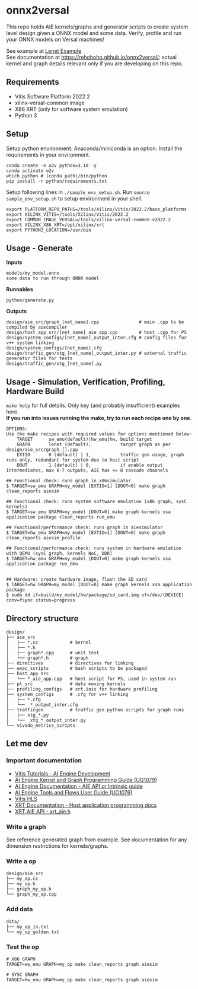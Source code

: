 ﻿# onnx2versal

This repo holds AIE kernels/graphs and generator scripts to create system level design given a ONNX model and some data. Verify, profile and run your ONNX models on Versal machines! 

See example at [Lenet Example](lenet_example.md) <br />
See documentation at https://rehohoho.github.io/onnx2versal/: actual kernel and graph details relevant only if you are developing on this repo.

## Requirements
* Vitis Software Platform 2022.2
* xilinx-versal-common image
* X86 XRT (only for software system emulation)
* Python 3

## Setup
Setup python environment. Anaconda/miniconda is an option. Install the requirements in your environment.
```
conda create -n o2v python=3.10 -y
conda activate o2v
which python # (conda path)/bin/python
pip install -r python/requirements.txt
```

Setup following lines in `./sample_env_setup.sh`. Run `source sample_env_setup.sh` to setup environment in your shell.
```
export PLATFORM_REPO_PATHS=/tools/Xilinx/Vitis/2022.2/base_platforms
export XILINX_VITIS=/tools/Xilinx/Vitis/2022.2
export COMMON_IMAGE_VERSAL=/tools/xilinx-versal-common-v2022.2
export XILINX_X86_XRT=/opt/xilinx/xrt
export PYTHON3_LOCATION=/usr/bin
```

## Usage - Generate

**Inputs**
```
models/my_model.onnx
some data to run through ONNX model
```

**Runnables**
```
python/generate.py
```

**Outputs**
```
design/aie_src/graph_[net_name].cpp               # main .cpp to be compiled by aiecompiler
design/host_app_src/[net_name]_aie_app.cpp        # host .cpp for PS
design/system_configs/[net_name]_output_inter.cfg # config files for v++ system linking
design/system_configs/[net_name].cfg
design/traffic_gen/xtg_[net_name]_output_inter.py # external traffic generator files for tests
design/traffic_gen/xtg_[net_name].py
```

## Usage - Simulation, Verification, Profiling, Hardware Build
`make help` for full details. Only key (and probably insufficient) examples here. <br />
<b>If you run into issues running the make, try to run each recipe one by one.</b>
```
OPTIONS:
Use the make recipes with required values for options mentioned below-
    TARGET      sw_emu(default)|hw_emu|hw, build target
    GRAPH       lenet (default),           target graph as per design/aie_src/graph_[].cpp
    EXTIO       0 (default) | 1,           traffic gen usage, graph runs only, redundant for system due to host script
    DOUT        1 (default) | 0,           if enable output intermediates, max 6-7 outputs, AIE has <= 8 cascade channels

## Functional check: runs graph in x86simulator
$ TARGET=sw_emu GRAPH=my_model [EXTIO=1] [DOUT=0] make graph clean_reports aiesim

## Functional check: runs system software emulation (x86 graph, sysC kernels)
$ TARGET=sw_emu GRAPH=my_model [DOUT=0] make graph kernels xsa application package clean_reports run_emu

## Functional/performance check: runs graph in aiesimulator
$ TARGET=hw_emu GRAPH=my_model [EXTIO=1] [DOUT=0] make graph clean_reports aiesim_profile

## Functional/performance check: runs system in hardware emulation with QEMU (sysC graph, kernels NoC, DDR)
$ TARGET=hw_emu GRAPH=my_model [DOUT=0] make graph kernels xsa application package run_emu


## Hardware: create hardware image, flash the SD card
$ TARGET=hw GRAPH=my_model [DOUT=0] make graph kernels xsa application package
$ sudo dd if=build/my_model/hw/package/sd_card.img of=/dev/(DEVICE) conv=fsync status=progress
```

## Directory structure
```
design/
├── aie_src
│   ├── *.cc            # kernel
│   ├── *.h
│   ├── graph*.cpp      # unit test
│   └── graph*.h        # graph
├── directives          # directives for linking
├── exec_scripts        # bash scripts to be packaged
├── host_app_src
│   └── *_aie_app.cpp   # host script for PS, used in system run
├── pl_src              # data moving kernels
├── profiling_configs   # xrt.inis for hardware profiling
├── system_configs      # .cfg for v++ linking
│   ├── *.cfg
│   └──  *_output_inter.cfg
├── trafficgen          # traffic gen python scripts for graph runs
│   ├── xtg_*.py
│   └──  xtg_*_output_inter.py
└── vivado_metrics_scripts
```

## Let me dev

### Important documentation
* [Vitis Tutorials - AI Engine Development](https://github.com/Xilinx/Vitis-Tutorials/tree/2022.1/AI_Engine_Development)
* [AI Engine Kernel and Graph Programming Guide (UG1079)](https://docs.xilinx.com/r/en-US/ug1079-ai-engine-kernel-coding/)
* [AI Engine Documentation - AIE API or Intrinsic guide](https://www.xilinx.com/htmldocs/aiengine_intrinsics_start.html)
* [AI Engine Tools and Flows User Guide (UG1076)](https://docs.xilinx.com/r/en-US/ug1076-ai-engine-environment/)
* [Vitis HLS](https://docs.xilinx.com/r/en-US/ug1399-vitis-hls)
* [XRT Documentation - Host application programming docs](https://xilinx.github.io/XRT/master/html/index.html)
* [XRT AIE API - xrt_aie.h](https://github.com/Xilinx/XRT/blob/master/src/runtime_src/core/include/experimental/xrt_aie.h)

### Write a graph
See reference generated graph from example. See documentation for any dimension restrictions for kernels/graphs.

### Write a op
```
design/aie_src
├── my_op.cc
├── my_op.h
├── graph_my_op.h
└── graph_my_op.cpp
```

### Add data
```
data/
├── my_op_in.txt
└── my_op_golden.txt
```

### Test the op
```
# X86 GRAPH
TARGET=sw_emu GRAPH=my_op make clean_reports graph aiesim

# SYSC GRAPH
TARGET=hw_emu GRAPH=my_op make clean_reports graph aiesim
```
